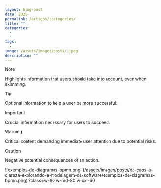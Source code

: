 ```yaml
---
layout: blog-post
date: 2025-
permalink: /artigos/:categories/
title: ""
categories:
  -
  -
tags:
  -
image: /assets/images/posts/.jpeg
description: ""
---
```


> [!NOTE]  
> Highlights information that users should take into account, even when skimming.

> [!TIP]
> Optional information to help a user be more successful.

> [!IMPORTANT]  
> Crucial information necessary for users to succeed.

> [!WARNING]  
> Critical content demanding immediate user attention due to potential risks.

> [!CAUTION]
> Negative potential consequences of an action.

![exemplos-de-diagramas-bpmn.png]
(/assets/images/posts/do-caos-a-clareza-explorando-a-modelagem-de-software/exemplos-de-diagramas-bpmn.png)
?class=w-80 w-md-80 w-xxl-60
